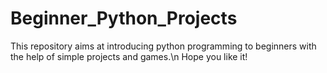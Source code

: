 # Beginner_Python_Projects

This repository aims at introducing python programming to beginners with the help of simple projects and games.\n
Hope you like it!
